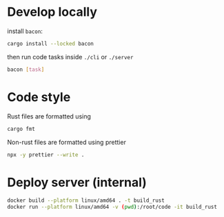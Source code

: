 # Develop locally

install `bacon`:

```sh
cargo install --locked bacon
```

then run code tasks inside `./cli` or `./server`

```sh
bacon [task]
```

# Code style

Rust files are formatted using

```sh
cargo fmt
```

Non-rust files are formatted using prettier

```sh
npx -y prettier --write .
```

# Deploy server (internal)

```sh
docker build --platform linux/amd64 . -t build_rust
docker run --platform linux/amd64 -v (pwd):/root/code -it build_rust
```
